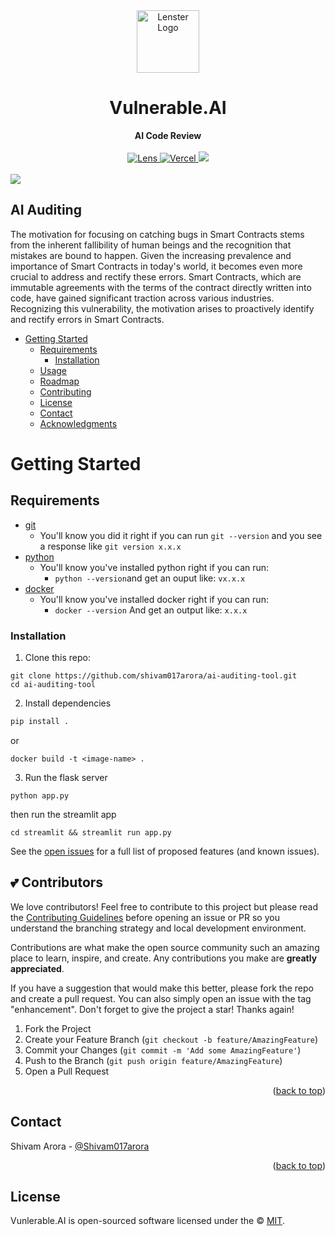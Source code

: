 <div align="center">
    <img src="https://pbs.twimg.com/profile_images/1653232294151475200/FyoHlx_s_400x400.jpg" alt="Lenster Logo" height="100" width="100">
    <h1>Vulnerable.AI</h1>
    <strong>AI Code Review</strong>
</div>
<br>
<div align="center">
    <div>
    <a href="https://lenster.xyz/u/yoginth">
        <img src="https://img.shields.io/badge/Streamlit-FF4B4B?style=for-the-badge&logo=Streamlit&logoColor=white" alt="Lens">
    </a>
    <a href="https://vercel.com/lenster?utm_source=Lenster&utm_campaign=oss">
        <img src="https://img.shields.io/badge/Flask-000000?style=for-the-badge&logo=flask&logoColor=white" alt="Vercel">
    </a>
    <a href="https://vercel.com/lenster?utm_source=Lenster&utm_campaign=oss">
        <img src="https://img.shields.io/badge/Python-FFD43B?style=for-the-badge&logo=python&logoColor=blue">
    </a>
    </div>
</div>
<br />

<a href="https://github.com/FreelancoDAO/hardhat/graphs/contributors">
  <img src="https://contrib.rocks/image?repo=FreelancoDAO/hardhat" />
</a>


## AI Auditing

The motivation for focusing on catching bugs in Smart Contracts stems from the inherent fallibility of human beings and the recognition that mistakes are bound to happen. Given the increasing prevalence and importance of Smart Contracts in today's world, it becomes even more crucial to address and rectify these errors. Smart Contracts, which are immutable agreements with the terms of the contract directly written into code, have gained significant traction across various industries. Recognizing this vulnerability, the motivation arises to proactively identify and rectify errors in Smart Contracts. 

<div id="top"></div>


- [Getting Started](#getting-started)
  - [Requirements](#requirements)
    - [Installation](#installation)
  - [Usage](#usage)
  - [Roadmap](#roadmap)
  - [Contributing](#contributing)
  - [License](#license)
  - [Contact](#contact)
  - [Acknowledgments](#acknowledgments)

<!-- GETTING STARTED -->
# Getting Started 

## Requirements

- [git]()
  - You'll know you did it right if you can run `git --version` and you see a response like `git version x.x.x`
- [python]()
  - You'll know you've installed python right if you can run:
    - `python --version`and get an ouput like: `vx.x.x`
- [docker]()
  - You'll know you've installed docker right if you can run:
    - `docker --version` And get an output like: `x.x.x`
    

### Installation

1. Clone this repo:
```
git clone https://github.com/shivam017arora/ai-auditing-tool.git
cd ai-auditing-tool
```
2. Install dependencies
```sh
pip install .
```

or 

```
docker build -t <image-name> .
```

3. Run the flask server

```
python app.py
```
then run the streamlit app
```
cd streamlit && streamlit run app.py
```

<!-- ROADMAP -->
See the [open issues](https://github.com/shivam017arora/ai-auditing-tool/issues) for a full list of proposed features (and known issues).

<!-- CONTRIBUTING -->

## 💕 Contributors

We love contributors! Feel free to contribute to this project but please read the [Contributing Guidelines](CONTRIBUTING.md) before opening an issue or PR so you understand the branching strategy and local development environment.

Contributions are what make the open source community such an amazing place to learn, inspire, and create. Any contributions you make are **greatly appreciated**.

If you have a suggestion that would make this better, please fork the repo and create a pull request. You can also simply open an issue with the tag "enhancement".
Don't forget to give the project a star! Thanks again!

1. Fork the Project
2. Create your Feature Branch (`git checkout -b feature/AmazingFeature`)
3. Commit your Changes (`git commit -m 'Add some AmazingFeature'`)
4. Push to the Branch (`git push origin feature/AmazingFeature`)
5. Open a Pull Request

<p align="right">(<a href="#top">back to top</a>)</p>

<!-- CONTACT -->
## Contact

Shivam Arora - [@Shivam017arora](https://twitter.com/Shivam017arora)

<p align="right">(<a href="#top">back to top</a>)</p>


## License
Vunlerable.AI is open-sourced software licensed under the © [MIT](LICENSE).
